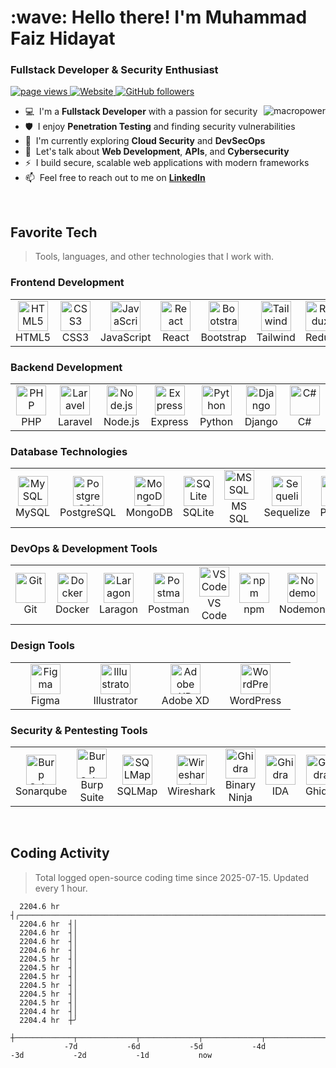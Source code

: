 <h1 align="left" id="faiz-hidayat-title">:wave: Hello there! I'm Muhammad Faiz Hidayat</h1>
<h3 align="left">Fullstack Developer & Security Enthusiast</h3>

<p align="left">
  <a href="https://github.com/faiz-hidayat/faiz-hidayat">
    <img src="https://komarev.com/ghpvc/?username=faiz-hidayat" alt="page views" />
  </a>
  <a href="https://portofolio-iz.netlify.app/">
    <img alt="Website" src="https://img.shields.io/website?url=https://portofolio-iz.netlify.app/">
  </a>
  <a href="https://github.com/faiz-hidayat?tab=followers">
    <img alt="GitHub followers" src="https://img.shields.io/github/followers/faiz-hidayat?style=flat&logo=github">
  </a>
</p>

<a href="#faiz-hidayat-title">
  <img src="https://raw.githubusercontent.com/faiz-hidayat/github-stats-transparent/output/generated/overview.svg" alt="macropower" align="right" />
</a>

-   :computer: &nbsp;I'm a **Fullstack Developer** with a passion for security
-   :shield: &nbsp;I enjoy **Penetration Testing** and finding security vulnerabilities
-   :seedling: &nbsp;I'm currently exploring **Cloud Security** and **DevSecOps**
-   :speech_balloon: &nbsp;Let's talk about **Web Development**, **APIs**, and **Cybersecurity**
-   :zap: &nbsp;I build secure, scalable web applications with modern frameworks
-   :mailbox: &nbsp;Feel free to reach out to me on **[LinkedIn]**

<br>

<h2 align="left" id="faiz-hidayat-tech">Favorite Tech</h2>

> Tools, languages, and other technologies that I work with.

<h3>Frontend Development</h3>
<table>
  <tr>
    <td align="center" width="96">
      <a href="#faiz-hidayat-tech">
        <img src="https://cdn.jsdelivr.net/gh/devicons/devicon@latest/icons/html5/html5-original.svg" width="48" height="48" alt="HTML5" />
      </a>
      <br>HTML5
    </td>
    <td align="center" width="96">
      <a href="#faiz-hidayat-tech">
        <img src="https://cdn.jsdelivr.net/gh/devicons/devicon@latest/icons/css3/css3-original.svg" width="48" height="48" alt="CSS3" />
      </a>
      <br>CSS3
    </td>
    <td align="center" width="96">
      <a href="#faiz-hidayat-tech">
        <img src="https://cdn.jsdelivr.net/gh/devicons/devicon@latest/icons/javascript/javascript-original.svg" width="48" height="48" alt="JavaScript" />
      </a>
      <br>JavaScript
    </td>
    <td align="center" width="96">
      <a href="#faiz-hidayat-tech">
        <img src="https://cdn.jsdelivr.net/gh/devicons/devicon@latest/icons/react/react-original.svg" width="48" height="48" alt="React" />
      </a>
      <br>React
    </td>
    <td align="center" width="96">
      <a href="#faiz-hidayat-tech">
        <img src="https://cdn.jsdelivr.net/gh/devicons/devicon@latest/icons/bootstrap/bootstrap-original.svg" width="48" height="48" alt="Bootstrap" />
      </a>
      <br>Bootstrap
    </td>
    <td align="center" width="96">
      <a href="#faiz-hidayat-tech">
        <img src="https://cdn.jsdelivr.net/gh/devicons/devicon@latest/icons/tailwindcss/tailwindcss-original-wordmark.svg" width="48" height="48" alt="Tailwind" />
      </a>
      <br>Tailwind
    </td>
    <td align="center" width="96">
      <a href="#faiz-hidayat-tech">
        <img src="https://cdn.jsdelivr.net/gh/devicons/devicon@latest/icons/redux/redux-original.svg" width="48" height="48" alt="Redux" />
      </a>
      <br>Redux
    </td>
    <td align="center" width="96">
      <a href="#faiz-hidayat-tech">
        <img src="https://cdn.jsdelivr.net/gh/devicons/devicon@latest/icons/threejs/threejs-original.svg" width="48" height="48" alt="Three.js" />
      </a>
      <br>Three.js
    </td>
  </tr>
</table>

<h3>Backend Development</h3>
<table>
  <tr>
    <td align="center" width="96">
      <a href="#faiz-hidayat-tech">
        <img src="https://cdn.jsdelivr.net/gh/devicons/devicon@latest/icons/php/php-original.svg" width="48" height="48" alt="PHP" />
      </a>
      <br>PHP
    </td>
    <td align="center" width="96">
      <a href="#faiz-hidayat-tech">
        <img src="https://cdn.jsdelivr.net/gh/devicons/devicon@latest/icons/laravel/laravel-original.svg" width="48" height="48" alt="Laravel" />
      </a>
      <br>Laravel
    </td>
    <td align="center" width="96">
      <a href="#faiz-hidayat-tech">
        <img src="https://cdn.jsdelivr.net/gh/devicons/devicon@latest/icons/nodejs/nodejs-original.svg" width="48" height="48" alt="Node.js" />
      </a>
      <br>Node.js
    </td>
    <td align="center" width="96">
      <a href="#faiz-hidayat-tech">
        <img src="https://cdn.jsdelivr.net/gh/devicons/devicon@latest/icons/express/express-original.svg" width="48" height="48" alt="Express" />
      </a>
      <br>Express
    </td>
    <td align="center" width="96">
      <a href="#faiz-hidayat-tech">
        <img src="https://cdn.jsdelivr.net/gh/devicons/devicon@latest/icons/python/python-original.svg" width="48" height="48" alt="Python" />
      </a>
      <br>Python
    </td>
    <td align="center" width="96">
      <a href="#faiz-hidayat-tech">
        <img src="https://cdn.jsdelivr.net/gh/devicons/devicon@latest/icons/django/django-plain.svg" width="48" height="48" alt="Django" />
      </a>
      <br>Django
    </td>
    <td align="center" width="96">
      <a href="#faiz-hidayat-tech">
        <img src="https://cdn.jsdelivr.net/gh/devicons/devicon@latest/icons/csharp/csharp-original.svg" width="48" height="48" alt="C#" />
      </a>
      <br>C#
    </td>
  </tr>
</table>

<h3>Database Technologies</h3>
<table>
  <tr>
    <td align="center" width="96">
      <a href="#faiz-hidayat-tech">
        <img src="https://cdn.jsdelivr.net/gh/devicons/devicon@latest/icons/mysql/mysql-original.svg" width="48" height="48" alt="MySQL" />
      </a>
      <br>MySQL
    </td>
    <td align="center" width="96">
      <a href="#faiz-hidayat-tech">
        <img src="https://cdn.jsdelivr.net/gh/devicons/devicon@latest/icons/postgresql/postgresql-original.svg" width="48" height="48" alt="PostgreSQL" />
      </a>
      <br>PostgreSQL
    </td>
    <td align="center" width="96">
      <a href="#faiz-hidayat-tech">
        <img src="https://cdn.jsdelivr.net/gh/devicons/devicon@latest/icons/mongodb/mongodb-original.svg" width="48" height="48" alt="MongoDB" />
      </a>
      <br>MongoDB
    </td>
    <td align="center" width="96">
      <a href="#faiz-hidayat-tech">
        <img src="https://cdn.jsdelivr.net/gh/devicons/devicon@latest/icons/sqlite/sqlite-original.svg" width="48" height="48" alt="SQLite" />
      </a>
      <br>SQLite
    </td>
    <td align="center" width="96">
      <a href="#faiz-hidayat-tech">
        <img src="https://cdn.jsdelivr.net/gh/devicons/devicon@latest/icons/microsoftsqlserver/microsoftsqlserver-plain-wordmark.svg" width="48" height="48" alt="MS SQL" />
      </a>
      <br>MS SQL
    </td>
    <td align="center" width="96">
      <a href="#faiz-hidayat-tech">
        <img src="https://cdn.jsdelivr.net/gh/devicons/devicon@latest/icons/sequelize/sequelize-original.svg" width="48" height="48" alt="Sequelize" />
      </a>
      <br>Sequelize
    </td>
    <td align="center" width="96">
      <a href="#faiz-hidayat-tech">
        <img src="https://cdn.jsdelivr.net/gh/devicons/devicon@latest/icons/prisma/prisma-original.svg" width="48" height="48" alt="Prisma" />
      </a>
      <br>Prisma
    </td>
  </tr>
</table>

<h3>DevOps & Development Tools</h3>
<table>
  <tr>
    <td align="center" width="96">
      <a href="#faiz-hidayat-tech">
        <img src="https://cdn.jsdelivr.net/gh/devicons/devicon@latest/icons/git/git-original.svg" width="48" height="48" alt="Git" />
      </a>
      <br>Git
    </td>
    <td align="center" width="96">
      <a href="#faiz-hidayat-tech">
        <img src="https://cdn.jsdelivr.net/gh/devicons/devicon@latest/icons/docker/docker-original.svg" width="48" height="48" alt="Docker" />
      </a>
      <br>Docker
    </td>
    <td align="center" width="96">
      <a href="#faiz-hidayat-tech">
        <img src="https://cdn.worldvectorlogo.com/logos/laragon.svg" width="48" height="48" alt="Laragon" />
      </a>
      <br>Laragon
    </td>
    <td align="center" width="96">
      <a href="#faiz-hidayat-tech">
        <img src="https://cdn.jsdelivr.net/gh/devicons/devicon@latest/icons/postman/postman-original.svg" width="48" height="48" alt="Postman" />
      </a>
      <br>Postman
    </td>
    <td align="center" width="96">
      <a href="#faiz-hidayat-tech">
        <img src="https://cdn.jsdelivr.net/gh/devicons/devicon@latest/icons/vscode/vscode-original.svg" width="48" height="48" alt="VS Code" />
      </a>
      <br>VS Code
    </td>
    <td align="center" width="96">
      <a href="#faiz-hidayat-tech">
        <img src="https://cdn.jsdelivr.net/gh/devicons/devicon@latest/icons/npm/npm-original-wordmark.svg" width="48" height="48" alt="npm" />
      </a>
      <br>npm
    </td>
    <td align="center" width="96">
      <a href="#faiz-hidayat-tech">
        <img src="https://cdn.jsdelivr.net/gh/devicons/devicon@latest/icons/nodemon/nodemon-original.svg" width="48" height="48" alt="Nodemon" />
      </a>
      <br>Nodemon
    </td>
    <td align="center" width="96">
      <a href="#faiz-hidayat-tech">
        <img src="https://cdn.jsdelivr.net/gh/devicons/devicon@latest/icons/gitlab/gitlab-original.svg" width="48" height="48" alt="GitLab" />
      </a>
      <br>GitLab
    </td>
    <td align="center" width="96">
      <a href="#faiz-hidayat-tech">
        <img src="https://cdn.jsdelivr.net/gh/devicons/devicon@latest/icons/vercel/vercel-original.svg" width="48" height="48" alt="Vercel" />
      </a>
      <br>Vercel
    </td>
  </tr>
</table>

<h3>Design Tools</h3>
<table>
  <tr>
    <td align="center" width="96">
      <a href="#faiz-hidayat-tech">
        <img src="https://cdn.jsdelivr.net/gh/devicons/devicon@latest/icons/figma/figma-original.svg" width="48" height="48" alt="Figma" />
      </a>
      <br>Figma
    </td>
    <td align="center" width="96">
      <a href="#faiz-hidayat-tech">
        <img src="https://cdn.jsdelivr.net/gh/devicons/devicon@latest/icons/illustrator/illustrator-plain.svg" width="48" height="48" alt="Illustrator" />
      </a>
      <br>Illustrator
    </td>
    <td align="center" width="96">
      <a href="#faiz-hidayat-tech">
        <img src="https://cdn.jsdelivr.net/gh/devicons/devicon@latest/icons/xd/xd-original.svg" width="48" height="48" alt="Adobe XD" />
      </a>
      <br>Adobe XD
    </td>
    <td align="center" width="96">
      <a href="#faiz-hidayat-tech">
        <img src="https://cdn.jsdelivr.net/gh/devicons/devicon@latest/icons/wordpress/wordpress-plain.svg" width="48" height="48" alt="WordPress" />
      </a>
      <br>WordPress
    </td>
  </tr>
</table>

<h3>Security & Pentesting Tools</h3>
<table>
  <tr>
    <td align="center" width="96">
      <a href="#faiz-hidayat-tech">
        <img src="https://cdn.worldvectorlogo.com/logos/sonarqube-1.svg" width="48" height="48" alt="Burp Suite" />
      </a>
      <br>Sonarqube
    </td>
    <td align="center" width="96">
      <a href="#faiz-hidayat-tech">
        <img src="https://www.dockhunt.com/_next/image?url=https%3A%2F%2Fdockhunt-images.nyc3.cdn.digitaloceanspaces.com%2Ff5f43386-11d9-4978-b8f0-1497a875881e&w=384&q=75" width="48" height="48" alt="Burp Suite" />
      </a>
      <br>Burp Suite
    </td>
    <td align="center" width="96">
      <a href="#faiz-hidayat-tech">
        <img src="https://cdn.brandfetch.io/idha8gcsl6/w/807/h/417/theme/dark/logo.png?c=1dxbfHSJFAPEGdCLU4o5B" width="48" height="48" alt="SQLMap" />
      </a>
      <br>SQLMap
    </td>
    <td align="center" width="96">
      <a href="#faiz-hidayat-tech">
        <img src="https://icons.iconarchive.com/icons/bokehlicia/captiva/256/wireshark-icon.png" width="48" height="48" alt="Wireshark" />
      </a>
      <br>Wireshark
    </td>
    <td align="center" width="96">
      <a href="#faiz-hidayat-tech">
        <img src="https://binary.ninja/icons/android-chrome-512x512.png" width="48" height="48" alt="Ghidra" />
      </a>
      <br>Binary Ninja
    </td>
    <td align="center" width="96">
      <a href="#faiz-hidayat-tech">
        <img src="https://ctftime.org/media/team/IDA.png" width="48" height="48" alt="Ghidra" />
      </a>
      <br>IDA
    </td>
    <td align="center" width="96">
      <a href="#faiz-hidayat-tech">
        <img src="https://upload.wikimedia.org/wikipedia/commons/a/a3/Ghidra_Logo.png" width="48" height="48" alt="Ghidra" />
      </a>
      <br>Ghidra
    </td>
    <td align="center" width="96">
      <a href="#faiz-hidayat-tech">
        <img src="https://img.icons8.com/?size=100&id=9b5wowKIlo9d&format=png&color=000000" width="48" height="48" alt="Nmap" />
      </a>
      <br>Nmap
    </td>
    <td align="center" width="96">
      <a href="#faiz-hidayat-tech">
        <img src="https://camo.githubusercontent.com/0899d46f6fbc9cbfaa378de3bc94c035e8189a3f6cd791581e2250969d223781/68747470733a2f2f696d6167652e6962622e636f2f637075596f412f7873737472696b652d6c6f676f2e706e67" width="48" height="48" alt="XSStrike" />
      </a>
      <br>XSStrike
    </td>
</tr>
</table>

<br>

<h2 align="left">Coding Activity</h2>

> Total logged open-source coding time since 2025-07-15. Updated every 1 hour.

<!-- prettier-ignore-start -->
<!-- START_SECTION:ascii_graph -->

```
  2204.6 hr  ┤╭────────────────────────────────────────────────────────────────────────────────────────────────── 
  2204.6 hr  ┤│                                                                                                   
  2204.6 hr  ┤│                                                                                                   
  2204.6 hr  ┤│                                                                                                   
  2204.6 hr  ┤│                                                                                                   
  2204.5 hr  ┤│                                                                                                   
  2204.5 hr  ┤│                                                                                                   
  2204.5 hr  ┤│                                                                                                   
  2204.5 hr  ┤│                                                                                                   
  2204.5 hr  ┤│                                                                                                   
  2204.5 hr  ┤│                                                                                                   
  2204.4 hr  ┤│                                                                                                   
  2204.4 hr  ┼╯                                                                                                   
             ┼─────────────┬─────────────┬─────────────┬─────────────┬─────────────┬─────────────┬─────────────┤ 
            -7d           -6d           -5d           -4d           -3d           -2d           -1d           now
```

<!-- END_SECTION:ascii_graph -->
<!-- prettier-ignore-end -->

<!-- links -->

[LinkedIn]: https://linkedin.com/in/faiz-hidayat "Muhammad Faiz Hidayat LinkedIn"
